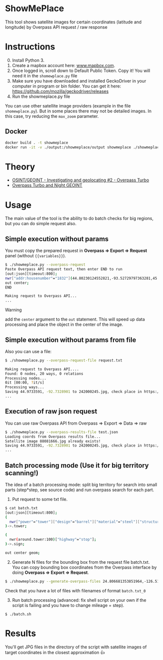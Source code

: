 # ShowMePlace

This tool shows satellite images for certain coordinates (latitude and longitude) by Overpass API request / raw response

# Instructions
0. Install Python 3.
1. Create a mapbox account here: www.mapbox.com. 
2. Once logged in, scroll down to Default Public Token. Copy it! You will need it in the `shomewplace.py` file
3. Make sure you have downloaded and installed GeckoDriver in your computer in program or bin folder. You can get it here: https://github.com/mozilla/geckodriver/releases
4. Run the showmeplace.py file

You can use other satellite image providers (example in the file `shomewplace.py`).
But in some places there may not be detailed images. In this case, try reducing the `max_zoom` parameter.

## Docker

```bash
docker build . -t showmeplace
docker run -it -v ./output:/showmeplace/output showmeplace ./showmeplace.py --overpass-request
```

# Theory

- [OSINT/GEOINT - Investigating and geolocating #2 - Overpass Turbo](https://haax.fr/en/writeups/osint-geoint/osint-flight-volume2-overpassturbo/)
- [Overpass Turbo and Night GEOINT](https://www.youtube.com/watch?v=h-_Z7xHGEh4)

# Usage

The main value of the tool is the ability to do batch checks for big regions, but you can do simple request also.

## Simple execution without params

You must copy the prepared request in **Overpass => Export => Request** panel (without `{{variables}}`).

```sh
$ ./showmeplace.py --overpass-request
Paste Overpass API request text, then enter END to run
[out:json][timeout:800];
nwr["addr:housenumber"="1832"](44.80230124552821,-93.52729797363281,45.22025894300122,-92.7252960205078);
out center;
END

Making request to Overpass API...
...
```

> [!WARNING]
> add the `center` argument to the `out` statement. This will speed up data processing and place the object in the center of the image.

## Simple execution without params from file

Also you can use a file:

```sh
$ ./showmeplace.py --overpass-request-file request.txt

Making request to Overpass API....
Found: 0 nodes, 20 ways, 0 relations
Processing nodes...
0it [00:00, ?it/s]
Processing ways...
Saving 44.9733591, -92.7328901 to 242000245.jpg, check place in https://www.google.com/maps/@44.9733591,-92.7328901,17.5z
...
```

## Execution of raw json request

You can use raw Overpass API from Overpass => Export => Data => raw

```sh
$ ./showmeplace.py --overpass-results-file test.json
Loading coords from Overpass results file...
Satellite image 88081666.jpg already exists!
Saving 44.9733591, -92.7328901 to 242000245.jpg, check place in https://www.google.com/maps/@44.9733591,-92.7328901,17.5z
...
```

## Batch processing mode (Use it for big territory scanning!)

The idea of a batch processing mode: split big territory for search into small parts (step*step, see source code) and run overpass search for each part.

1. Put request to some txt file.

```sh
$ cat batch.txt
[out:json][timeout:800];
(
  nwr["power"="tower"]["design"="barrel"]["material"="steel"]["structure"="tubular"]({{bbox}});
)->.tower;

(
  nwr(around.tower:100)["highway"="stop"];
)->.sign;

out center geom;
```

2. Generate N files for the bounding box from the request file batch.txt. You can copy bounding box coordinates from the Overpass interface by doing **Overpass => Export => Request**.

```sh
$ ./showmeplace.py --generate-overpass-files 24.806681353851964,-126.5185546875,53.4357192066942,-65.3466796875 --overpass-request-file batch.txt
```

Check that you have a lot of files with filenames of format `batch.txt_0`

3. Run batch processing (advanced: fix shell script on your own if the script is failing and you have to change mileage = step).

```
$ ./batch.sh
```

# Results

You'll get JPG files in the directory of the script with satellite images of target coordinates in the closest approximation 👍
